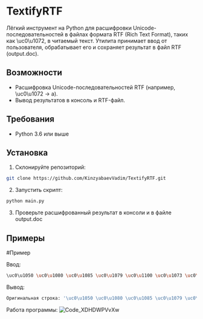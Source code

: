 # TextifyRTF
Лёгкий инструмент на Python для расшифровки Unicode-последовательностей в файлах формата RTF (Rich Text Format), таких как \uc0\u1072, в читаемый текст. Утилита принимает ввод от пользователя, обрабатывает его и сохраняет результат в файл RTF (output.doc).

## Возможности
* Расшифровка Unicode-последовательностей RTF (например, \uc0\u1072 → а).
* Вывод результатов в консоль и RTF-файл.
  
## Требования
* Python 3.6 или выше

## Установка
1. Склонируйте репозиторий: 
```bash
git clone https://github.com/KinzyabaevVadim/TextifyRTF.git
```
2. Запустить скрипт:
```bash
python main.py
```

3. Проверьте расшифрованный результат в консоли и в файле output.doc

## Примеры 
#Пример 

 Ввод:
```bash
\uc0\u1050 \uc0\u1080 \uc0\u1085 \uc0\u1079 \uc0\u1100 \uc0\u1073 \uc0\u1072 \uc0\u1077 \uc0\u1074
```

Вывод:
``` bash
Оригинальная строка: '\uc0\u1050 \uc0\u1080 \uc0\u1085 \uc0\u1079 \uc0\u1100 \uc0\u1073 \uc0\u1072 \uc0\u1077 \uc0\u1074' | Расшифрованный текст: 'Кинзябаев'
```

Работа программы:
![Code_XDHDWPVvXw](https://github.com/user-attachments/assets/d18e133b-cf7b-440e-8298-deaed7540d8e)
